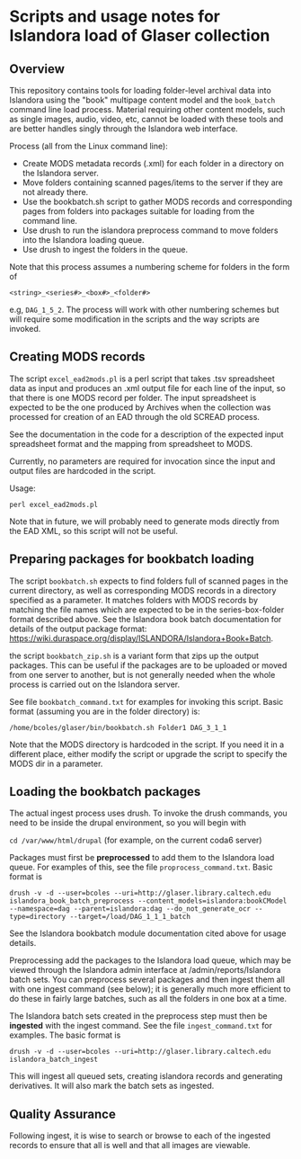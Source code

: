 # Scripts and usage notes for Islandora load of Glaser collection

## Overview

This repository contains tools for loading folder-level archival data into Islandora using the "book" multipage content model and the `book_batch` command line load process.  Material requiring other content models, such as single images, audio, video, etc, cannot be loaded with these tools and are better handles singly through the Islandora web interface.

Process (all from the Linux command line):

- Create MODS metadata records (.xml) for each folder in a directory on the Islandora server.
- Move folders containing scanned pages/items to the server if they are not already there.
- Use the bookbatch.sh script to gather MODS records and corresponding pages from folders into packages suitable for loading from the command line.
- Use drush to run the islandora preprocess command to move folders into the Islandora loading queue.
- Use drush to ingest the folders in the queue.

Note that this process assumes a numbering scheme for folders in the form of

   `<string>_<series#>_<box#>_<folder#>`

e.g, `DAG_1_5_2`.  The process will work with other numbering schemes but will require some modification in the scripts and the way scripts are invoked.

## Creating MODS records

The script `excel_ead2mods.pl` is a perl script that takes .tsv spreadsheet data as input and produces an .xml output file for each line of the input, so that there is one MODS record per folder. The input spreadsheet is expected to be the one produced by Archives when the collection was processed for creation of an EAD through the old SCREAD process.

See the documentation in the code for a description of the expected input spreadsheet format and the mapping from spreadsheet to MODS.

Currently, no parameters are required for invocation since the input and output files are hardcoded in the script.

Usage:
   
   `perl excel_ead2mods.pl`

Note that in future, we will probably need to generate mods directly from the EAD XML, so this script will not be useful. 

## Preparing packages for bookbatch loading

The script `bookbatch.sh` expects to find folders full of scanned pages in the current directory, as well as corresponding MODS records in a directory specified as a parameter.  It matches folders with MODS records by matching the file names which are expected to be in the series-box-folder format described above.  See the Islandora book batch documentation for details of the output package format: https://wiki.duraspace.org/display/ISLANDORA/Islandora+Book+Batch.

the script `bookbatch_zip.sh` is a variant form that zips up the output packages.  This can be useful if the packages are to be uploaded or moved from one server to another, but is not generally needed when the whole process is carried out on the Islandora server.

See file `bookbatch_command.txt` for examples for invoking this script.  Basic format (assuming you are in the folder directory) is:

  `/home/bcoles/glaser/bin/bookbatch.sh Folder1 DAG_3_1_1`

Note that the MODS directory is hardcoded in the script.  If you need it in a different place, either modify the script or upgrade the script to specify the MODS dir in a parameter.

## Loading the bookbatch packages

The actual ingest process uses drush.  To invoke the drush commands, you need to be inside the drupal environment, so you will begin with

  `cd /var/www/html/drupal`  (for example, on the current coda6 server)

Packages must first be __preprocessed__ to add them to the Islandora load queue.  For examples of this, see the file `proprocess_command.txt`.  Basic format is

  `drush -v -d --user=bcoles --uri=http://glaser.library.caltech.edu islandora_book_batch_preprocess --content_models=islandora:bookCModel --namespace=dag --parent=islandora:dag --do_not_generate_ocr --type=directory --target=/load/DAG_1_1_1_batch`

See the Islandora bookbatch module documentation cited above for usage details.

Preprocessing add the packages to the Islandora load queue, which may be viewed through the Islandora admin interface at /admin/reports/Islandora batch sets.  You can preprocess several packages and then ingest them all with one ingest command (see below); it is generally much more efficient to do these in fairly large batches, such as all the folders in one box at a time.

The Islandora batch sets created in the preprocess step must then be __ingested__ with the ingest command.  See the file `ingest_command.txt` for examples.  The basic format is

  `drush -v -d --user=bcoles --uri=http://glaser.library.caltech.edu islandora_batch_ingest`

This will ingest all queued sets, creating islandora records and generating derivatives.  It will also mark the batch sets as ingested.

## Quality Assurance

Following ingest, it is wise to search or browse to each of the ingested records to ensure that all is well and that all images are viewable.
